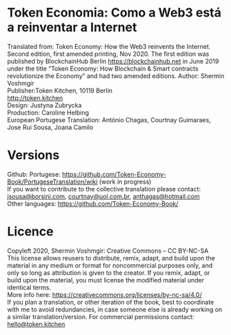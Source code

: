 # Token Economia: Como a Web3 está a reinventar a Internet
Translated from: Token Economy: How the Web3 reinvents the Internet. Second edition, first amended printing, Nov 2020.
The first edition was published by BlockchainHub Berlin https://blockchainhub.net in June 2019 under the title “Token Economy: How Blockchain & Smart contracts revolutionize the Economy” and had two amended editions.
Author: Shermin Voshmgir <br>
Publisher:Token Kitchen, 10119 Berlin <br>
http://token.kitchen<br>
Design: Justyna Zubrycka <br>
Production: Caroline Helbing<br>
European Portugese Translation: António Chagas, Courtnay Guimaraes, Jose Rui Sousa, Joana Camilo<br>

# Versions
Github: Portugese: https://github.com/Token-Economy-Book/PortugeseTranslation/wiki (work in progress)<br>
If you want to contribute to the collective translation please contact: jsousa@borsini.com, courtnay@uol.com.br, anthagas@hotmail.com<br>
Other languages: https://github.com/Token-Economy-Book/<br>

# Licence
Copyleft 2020, Shermin Voshmgir: Creative Commons – CC BY-NC-SA<br>
This license allows reusers to distribute, remix, adapt, and build upon the material in any medium or format for noncommercial purposes only, and only so long as attribution is given to the creator. If you remix, adapt, or build upon the material, you must license the modified material under identical terms. <br>
More info here: https://creativecommons.org/licenses/by-nc-sa/4.0/ <br>
If you plan a translation, or other iteration of the book, best to coordinate with me to avoid redundancies, in case someone else is already working on a similar translation/version.
For commercial permissions contact: hello@token.kitchen <br>
